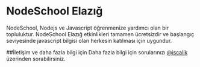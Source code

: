 
# NodeSchool Elazığ 

NodeSchool, Nodejs ve Javascript öğrenmenize yardımcı olan bir 
topluluktur.
NodeSchool Elazığ etkinlikleri tamamen ücretsizdir ve başlangıç 
seviyesinde javascript bilgisi olan 
herkesin katılması için uygundur.

##İletişim ve daha fazla bilgi için
Daha fazla bilgi için sorularınızı 
[@iscalik](https://twitter.com/iscalik) üzerinden sorabilirsiniz.

